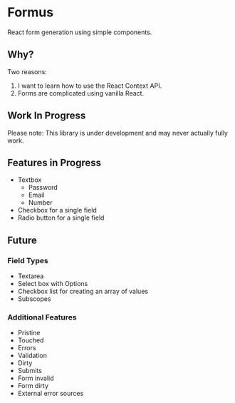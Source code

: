 # Formus

React form generation using simple components.

## Why?

Two reasons:
1. I want to learn how to use the React Context API.
2. Forms are complicated using vanilla React.

## Work In Progress

Please note: This library is under development and may never actually fully work.

## Features in Progress

* Textbox
    * Password
    * Email
    * Number
* Checkbox for a single field
* Radio button for a single field

## Future

### Field Types

- Textarea
- Select box with Options
- Checkbox list for creating an array of values
- Subscopes

### Additional Features

- Pristine
- Touched
- Errors
- Validation
- Dirty
- Submits
- Form invalid
- Form dirty
- External error sources
